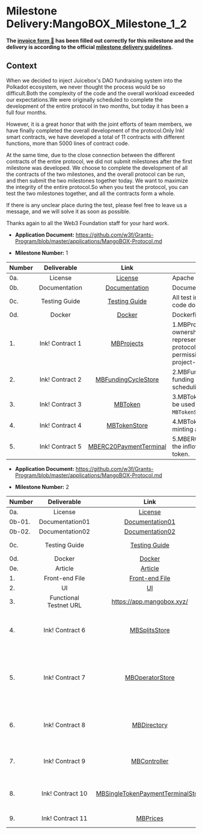 # Milestone Delivery:MangoBOX_Milestone_1_2

**The [invoice form :pencil:](https://docs.google.com/forms/d/e/1FAIpQLSfmNYaoCgrxyhzgoKQ0ynQvnNRoTmgApz9NrMp-hd8mhIiO0A/viewform) has been filled out correctly for this milestone and the delivery is according to the official [milestone delivery guidelines](https://github.com/w3f/Grants-Program/blob/master/docs/milestone-deliverables-guidelines.md).**

## Context

When we decided to inject Juicebox's DAO fundraising system into the Polkadot ecosystem, we never thought the process would be so difficult.Both the complexity of the code and the overall workload exceeded our expectations.We were originally scheduled to complete the development of the entire protocol in two months, but today it has been a full four months.

However, it is a great honor that with the joint efforts of team members, we have finally completed the overall development of the protocol.Only Ink! smart contracts, we have developed a total of 11 contracts with different functions, more than 5000 lines of contract code.

At the same time, due to the close connection between the different contracts of the entire protocol, we did not submit milestones after the first milestone was developed. We choose to complete the development of all the contracts of the two milestones, and the overall protocol can be run, and then submit the two milestones together today. We want to maximize the integrity of the entire protocol.So when you test the protocol, you can test the two milestones together, and all the contracts form a whole.

If there is any unclear place during the test, please feel free to leave us a message, and we will solve it as soon as possible.

Thanks again to all the Web3 Foundation staff for your hard work.

- **Application Document:** https://github.com/w3f/Grants-Program/blob/master/applications/MangoBOX-Protocol.md

- **Milestone Number:** 1

| Number |   Deliverable   |                                                      Link                                                       | Notes                                                                                                                                                                                                  |
| ------ | :-------------: | :-------------------------------------------------------------------------------------------------------------: | ------------------------------------------------------------------------------------------------------------------------------------------------------------------------------------------------------ |
| 0a.    |     License     |                    [License](https://github.com/Mangoboxlabs/Mangoboxink/blob/main/LICENSE)                     | Apache 2.0                                                                                                                                                                                             |
| 0b.    |  Documentation  |            [Documentation](https://github.com/Mangoboxlabs/Mangoboxink/blob/main/contract/README.md)            | Documentation .                                                                                                                                                                                        |
| 0c.    |  Testing Guide  |        [Testing Guide](https://github.com/Mangoboxlabs/Mangoboxink/blob/main/contract/README.md#testing)        | All test instructions are in the contract code document.                                                                                                                                               |
| 0d.    |     Docker      |                     [Docker](https://github.com/Mangoboxlabs/Mangoboxink/tree/main/docker)                      | Dockerfile.                                                                                                                                                                                            |
| 1.     | Ink! Contract 1 |             [MBProjects](https://github.com/Mangoboxlabs/Mangoboxink/tree/main/contract/MBProjects)             | 1.MBProjects:Manages and tracks ownership over projects, which are represented as ERC-721 tokens.The protocol uses this to enforce permissions needed to access several project-oriented transactions. |
| 2.     | Ink! Contract 2 |    [MBFundingCycleStore](https://github.com/Mangoboxlabs/Mangoboxink/tree/main/contract/MBFundingCycleStore)    | 2.MBFundingCycleStore:Manages funding cycle configurations and scheduling.                                                                                                                             |
| 3.     | Ink! Contract 3 |                [MBToken](https://github.com/Mangoboxlabs/Mangoboxink/tree/main/contract/MBToken)                | 3.MBToken:An ERC-20 token that can be used by a project in the `MBTokenStore`.                                                                                                                         |
| 4.     | Ink! Contract 4 |           [MBTokenStore](https://github.com/Mangoboxlabs/Mangoboxink/tree/main/contract/MBTokenStore)           | 4.MBTokenStore: Manages token minting and burning for all projects.                                                                                                                                    |
| 5.     | Ink! Contract 5 | [MBERC20PaymentTerminal](https://github.com/Mangoboxlabs/Mangoboxink/tree/main/contract/MBERC20PaymentTerminal) | 5.MBERC20PaymentTerminal:Manages the inflows and outflows of an ERC-20 token.                                                                                                                          |

- **Application Document:** https://github.com/w3f/Grants-Program/blob/master/applications/MangoBOX-Protocol.md

- **Milestone Number:** 2

| Number |      Deliverable       |                                                                 Link                                                                  | Notes                                                                                                                                                                                                                                               |
| ------ | :--------------------: | :-----------------------------------------------------------------------------------------------------------------------------------: | --------------------------------------------------------------------------------------------------------------------------------------------------------------------------------------------------------------------------------------------------- |
| 0a.    |        License         |                               [License](https://github.com/Mangoboxlabs/Mangoboxink/blob/main/LICENSE)                                | Apache 2.0                                                                                                                                                                                                                                          |
| 0b-01. |    Documentation01     |                      [Documentation01](https://github.com/Mangoboxlabs/Mangoboxink/blob/main/contract/README.md)                      | Contract Documentation                                                                                                                                                                                                                              |
| 0b-02. |    Documentation02     |                      [Documentation02](https://github.com/Mangoboxlabs/Mangoboxink/blob/main/Frontend/README.md)                      | Frontend Documentation                                                                                                                                                                                                                              |
| 0c.    |     Testing Guide      |                  [ Testing Guide ](https://github.com/Mangoboxlabs/Mangoboxink/blob/main/contract/README.md#testing)                  | All test instructions are in the contract code document.                                                                                                                                                                                            |
| 0d.    |         Docker         |                                [Docker](https://github.com/Mangoboxlabs/Mangoboxink/tree/main/docker)                                 | Dockerfile.                                                                                                                                                                                                                                         |
| 0e.    |        Article         |                           [Article](https://medium.com/@mangoboxlabs/introduction-to-mongobox-5fab08bd1b57)                           | Article                                                                                                                                                                                                                                             |
| 1.     |     Front-end File     |                           [Front-end File](https://github.com/Mangoboxlabs/Mangoboxink/tree/main/Frontend)                            | Front-end file.                                                                                                                                                                                                                                     |
| 2.     |           UI           |                                    [UI](https://github.com/Mangoboxlabs/Mangoboxink/tree/main/UIs)                                    | MangoBox design UI picture.                                                                                                                                                                                                                         |
| 3.     | Functional Testnet URL |                                                       https://app.mangobox.xyz/                                                       | Functional Testnet URL                                                                                                                                                                                                                              |
| 4.     |    Ink! Contract 6     |                     [MBSplitsStore](https://github.com/Mangoboxlabs/Mangoboxink/tree/main/contract/MBSplitsStore)                     | 6.MBSplitsStore:Stores information about how arbitrary distributions should be split. The surface contracts currently use these to split up payout distributions and reserved token distributions.                                                  |
| 5.     |    Ink! Contract 7     |                   [MBOperatorStore](https://github.com/Mangoboxlabs/Mangoboxink/tree/main/contract/MBOperatorStore)                   | 7.MBOperatorStore:Stores operator permissions for all addresses. Addresses can give permissions to any other address to take specific indexed actions on their behalf, while confining the permissions to an arbitrary number of domain namespaces. |
| 6.     |    Ink! Contract 8     |                       [MBDirectory](https://github.com/Mangoboxlabs/Mangoboxink/tree/main/contract/MBDirectory)                       | 8.MBDirectory:Keeps a reference of which terminal contracts each project is currently accepting funds through, and which controller contract is managing each project's tokens and funding cycles.                                                  |
| 7.     |    Ink! Contract 9     |                      [MBController](https://github.com/Mangoboxlabs/Mangoboxink/tree/main/contract/MBController)                      | 9.MBController:Stitches together funding cycles and project tokens, allowing for restricted control, accounting, and token management.                                                                                                              |
| 8.     |    Ink! Contract 10    | [MBSingleTokenPaymentTerminalStore](https://github.com/Mangoboxlabs/Mangoboxink/tree/main/contract/MBSingleTokenPaymentTerminalStore) | 10.MBSingleTokenPaymentTerminalStore: Manages accounting data on behalf of payment terminals that manage balances of only one token type.                                                                                                           |
| 9.     |    Ink! Contract 11    |                          [MBPrices](https://github.com/Mangoboxlabs/Mangoboxink/tree/main/contract/MBPrices)                          | 11.MBPrices:Manages and normalizes price feeds of various currencies.                                                                                                                                                                               |
